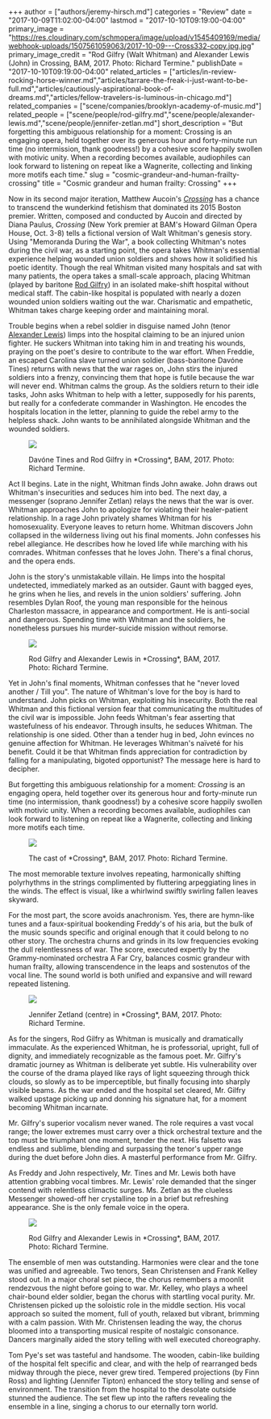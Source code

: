 +++
author = ["authors/jeremy-hirsch.md"]
categories = "Review"
date = "2017-10-09T11:02:00-04:00"
lastmod = "2017-10-10T09:19:00-04:00"
primary_image = "https://res.cloudinary.com/schmopera/image/upload/v1545409169/media/webhook-uploads/1507561059063/2017-10-09---Cross332-copy.jpg.jpg"
primary_image_credit = "Rod Gilfry (Walt Whitman) and Alexander Lewis (John) in Crossing, BAM, 2017. Photo: Richard Termine."
publishDate = "2017-10-10T09:19:00-04:00"
related_articles = ["articles/in-review-rocking-horse-winner.md","articles/tarrare-the-freak-i-just-want-to-be-full.md","articles/cautiously-aspirational-book-of-dreams.md","articles/fellow-travelers-is-luminous-in-chicago.md"]
related_companies = ["scene/companies/brooklyn-academy-of-music.md"]
related_people = ["scene/people/rod-gilfry.md","scene/people/alexander-lewis.md","scene/people/jennifer-zetlan.md"]
short_description = "But forgetting this ambiguous relationship for a moment: Crossing is an engaging opera, held together over its generous hour and forty-minute run time (no intermission, thank goodness!) by a cohesive score happily swollen with motivic unity. When a recording becomes available, audiophiles can look forward to listening on repeat like a Wagnerite, collecting and linking more motifs each time."
slug = "cosmic-grandeur-and-human-frailty-crossing"
title = "Cosmic grandeur and human frailty: Crossing"
+++

Now in its second major iteration, Matthew Aucoin's [*Crossing*](https://www.bam.org/opera/2017/crossing) has a chance to transcend the wunderkind fetishism that dominated its 2015 Boston premier. Written, composed and conducted by Aucoin and directed by Diana Paulus, *Crossing* (New York premier at BAM's Howard Gilman Opera House, Oct. 3-8) tells a fictional version of Walt Whitman's genesis story. Using "Memoranda During the War", a book collecting Whitman's notes during the civil war, as a starting point, the opera takes Whitman's essential experience helping wounded union soldiers and shows how it solidified his poetic identity. Though the real Whitman visited many hospitals and sat with many patients, the opera takes a small-scale approach, placing Whitman (played by baritone [Rod Gilfry](/scene/people/rod-gilfry/)) in an isolated make-shift hospital without medical staff. The cabin-like hospital is populated with nearly a dozen wounded union soldiers waiting out the war. Charismatic and empathetic, Whitman takes charge keeping order and maintaining moral.

Trouble begins when a rebel soldier in disguise named John (tenor [Alexander Lewis](/scene/people/alexander-lewis/)) limps into the hospital claiming to be an injured union fighter. He suckers Whitman into taking him in and treating his wounds, praying on the poet's desire to contribute to the war effort. When Freddie, an escaped Carolina slave turned union soldier (bass-baritone Davóne Tines) returns with news that the war rages on, John stirs the injured soldiers into a frenzy, convincing them that hope is futile because the war will never end. Whitman calms the group. As the soldiers return to their idle tasks, John asks Whitman to help with a letter, supposedly for his parents, but really for a confederate commander in Washington. He encodes the hospitals location in the letter, planning to guide the rebel army to the helpless shack. John wants to be annihilated alongside Whitman and the wounded soldiers.

<figure data-type="image">

![](https://res.cloudinary.com/schmopera/image/upload/v1545409169/media/webhook-uploads/1507561386076/2017-10-09---Cross226-copy.jpg.jpg)
<figcaption>Davóne Tines and Rod Gilfry in *Crossing*, BAM, 2017. Photo: Richard Termine.</figcaption>
</figure>

Act II begins. Late in the night, Whitman finds John awake. John draws out Whitman's insecurities and seduces him into bed. The next day, a messenger (soprano Jennifer Zetlan) relays the news that the war is over. Whitman approaches John to apologize for violating their healer-patient relationship. In a rage John privately shames Whitman for his homosexuality. Everyone leaves to return home. Whitman discovers John collapsed in the wilderness living out his final moments. John confesses his rebel allegiance. He describes how he loved life while marching with his comrades. Whitman confesses that he loves John. There's a final chorus, and the opera ends.

John is the story's unmistakable villain. He limps into the hospital undetected, immediately marked as an outsider. Gaunt with bagged eyes, he grins when he lies, and revels in the union soldiers' suffering. John resembles Dylan Roof, the young man responsible for the heinous Charleston massacre, in appearance and comportment. He is anti-social and dangerous. Spending time with Whitman and the soldiers, he nonetheless pursues his murder-suicide mission without remorse.

<figure data-type="image">

![](https://res.cloudinary.com/schmopera/image/upload/v1545409169/media/webhook-uploads/1507561439392/2017-10-09---Cross069-copy.jpg.jpg)
<figcaption>Rod Gilfry and Alexander Lewis in *Crossing*, BAM, 2017. Photo: Richard Termine.</figcaption>
</figure>

Yet in John's final moments, Whitman confesses that he "never loved another / Till you". The nature of Whitman's love for the boy is hard to understand. John picks on Whitman, exploiting his insecurity. Both the real Whitman and this fictional version fear that communicating the multitudes of the civil war is impossible. John feeds Whitman's fear asserting that wastefulness of his endeavor. Through insults, he seduces Whitman. The relationship is one sided. Other than a tender hug in bed, John evinces no genuine affection for Whitman. He leverages Whitman's naïveté for his benefit. Could it be that Whitman finds appreciation for contradiction by falling for a manipulating, bigoted opportunist? The message here is hard to decipher.

But forgetting this ambiguous relationship for a moment: *Crossing* is an engaging opera, held together over its generous hour and forty-minute run time (no intermission, thank goodness!) by a cohesive score happily swollen with motivic unity. When a recording becomes available, audiophiles can look forward to listening on repeat like a Wagnerite, collecting and linking more motifs each time. 

<figure data-type="image">

![](https://res.cloudinary.com/schmopera/image/upload/v1545409169/media/webhook-uploads/1507561452796/2017-10-09---Cross266-copy.jpg.jpg)
<figcaption>The cast of *Crossing*, BAM, 2017. Photo: Richard Termine.</figcaption>
</figure>

The most memorable texture involves repeating, harmonically shifting polyrhythms in the strings complimented by fluttering arpeggiating lines in the winds. The effect is visual, like a whirlwind swiftly swirling fallen leaves skyward.

For the most part, the score avoids anachronism. Yes, there are hymn-like tunes and a faux-spiritual bookending Freddy's of his aria, but the bulk of the music sounds specific and original enough that it could belong to no other story. The orchestra churns and grinds in its low frequencies evoking the dull relentlessness of war. The score, executed expertly by the Grammy-nominated orchestra A Far Cry, balances cosmic grandeur with human frailty, allowing transcendence in the leaps and sostenutos of the vocal line. The sound world is both unified and expansive and will reward repeated listening.

<figure data-type="image">

![](https://res.cloudinary.com/schmopera/image/upload/v1545409169/media/webhook-uploads/1507561466631/2017-10-09---Cross256-copy.jpg.jpg)
<figcaption>Jennifer Zetland (centre) in *Crossing*, BAM, 2017. Photo: Richard Termine.</figcaption>
</figure>

As for the singers, Rod Gilfry as Whitman is musically and dramatically immaculate. As the experienced Whitman, he is professorial, upright, full of dignity, and immediately recognizable as the famous poet. Mr. Gilfry's dramatic journey as Whitman is deliberate yet subtle. His vulnerability over the course of the drama played like rays of light squeezing through thick clouds, so slowly as to be imperceptible, but finally focusing into sharply visible beams. As the war ended and the hospital set cleared, Mr. Gilfry walked upstage picking up and donning his signature hat, for a moment becoming Whitman incarnate.

Mr. Gilfry's superior vocalism never waned. The role requires a vast vocal range; the lower extremes must carry over a thick orchestral texture and the top must be triumphant one moment, tender the next. His falsetto was endless and sublime, blending and surpassing the tenor's upper range during the duet before John dies. A masterful performance from Mr. Gilfry.

As Freddy and John respectively, Mr. Tines and Mr. Lewis both have attention grabbing vocal timbres. Mr. Lewis' role demanded that the singer contend with relentless climactic surges. Ms. Zetlan as the clueless Messenger showed-off her crystalline top in a brief but refreshing appearance. She is the only female voice in the opera.

<figure data-type="image">

![](https://res.cloudinary.com/schmopera/image/upload/v1545409169/media/webhook-uploads/1507561477739/2017-10-09---Cross280-copy.jpg.jpg)
<figcaption>Rod Gilfry and Alexander Lewis in *Crossing*, BAM, 2017. Photo: Richard Termine.</figcaption>
</figure>

The ensemble of men was outstanding. Harmonies were clear and the tone was unified and agreeable. Two tenors, Sean Christensen and Frank Kelley stood out. In a major choral set piece, the chorus remembers a moonlit rendezvous the night before going to war. Mr. Kelley, who plays a wheel chair-bound elder soldier, began the chorus with startling vocal purity. Mr. Christensen picked up the soloistic role in the middle section. His vocal approach so suited the moment, full of youth, relaxed but vibrant, brimming with a calm passion. With Mr. Christensen leading the way, the chorus bloomed into a transporting musical respite of nostalgic consonance. Dancers marginally aided the story telling with well executed choreography.

Tom Pye's set was tasteful and handsome. The wooden, cabin-like building of the hospital felt specific and clear, and with the help of rearranged beds midway through the piece, never grew tired. Tempered projections (by Finn Ross) and lighting (Jennifer Tipton) enhanced the story telling and sense of environment. The transition from the hospital to the desolate outside stunned the audience. The set flew up into the rafters revealing the ensemble in a line, singing a chorus to our eternally torn world. 
